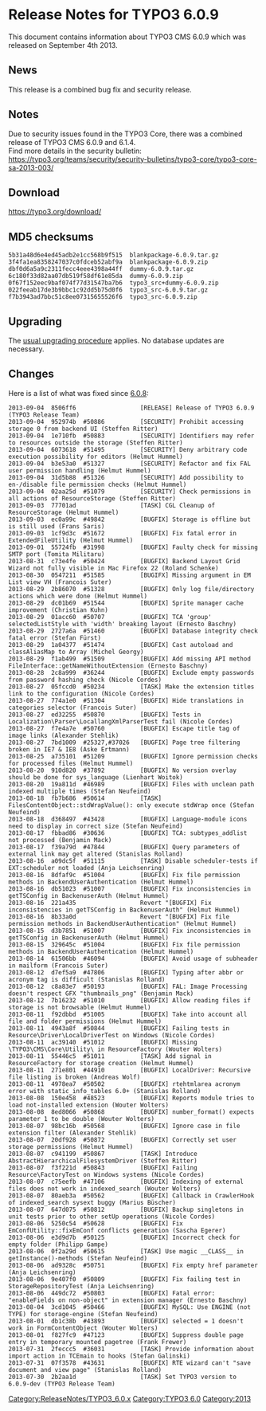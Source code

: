 Release Notes for TYPO3 6.0.9
=============================

This document contains information about TYPO3 CMS 6.0.9 which was
released on September 4th 2013.

News
----

This release is a combined bug fix and security release.

Notes
-----

Due to security issues found in the TYPO3 Core, there was a combined
release of TYPO3 CMS 6.0.9 and 6.1.4.\
Find more details in the security bulletin:
<https://typo3.org/teams/security/security-bulletins/typo3-core/typo3-core-sa-2013-003/>

Download
--------

<https://typo3.org/download/>

MD5 checksums
-------------

    5b31a48d6e4ed45adb2e1cc568b9f515  blankpackage-6.0.9.tar.gz
    3f4fa1ea8358247037c0fdceb52abf9a  blankpackage-6.0.9.zip
    dbf0d6a5a9c2311fecc4eee4398a44ff  dummy-6.0.9.tar.gz
    6c180f33d82aa07db519f58df61e85da  dummy-6.0.9.zip
    0f67f152eec9baf074f77d31547ba7b6  typo3_src+dummy-6.0.9.zip
    022feeab17de3b9bbc1c92dd5b75d0f6  typo3_src-6.0.9.tar.gz
    f7b3943ad7bbc51c8ee07315655526f6  typo3_src-6.0.9.zip

Upgrading
---------

The [usual upgrading
procedure](https://docs.typo3.org/typo3cms/InstallationGuide/) applies.
No database updates are necessary.

Changes
-------

Here is a list of what was fixed since [6.0.8](TYPO3_6.0.8 "wikilink"):

    2013-09-04  8506ff6                  [RELEASE] Release of TYPO3 6.0.9 (TYPO3 Release Team)
    2013-09-04  952974b  #50886          [SECURITY] Prohibit accessing storage 0 from backend UI (Steffen Ritter)
    2013-09-04  1e710fb  #50883          [SECURITY] Identifiers may refer to resources outside the storage (Steffen Ritter)
    2013-09-04  6073618  #51495          [SECURITY] Deny arbitrary code execution possibility for editors (Helmut Hummel)
    2013-09-04  b3e53a0  #51327          [SECURITY] Refactor and fix FAL user permission handling (Helmut Hummel)
    2013-09-04  31d5b88  #51326          [SECURITY] Add possibility to en-/disable file permission checks (Helmut Hummel)
    2013-09-04  02aa25d  #51079          [SECURITY] Check permissions in all actions of ResourceStorage (Steffen Ritter)
    2013-09-03  77701ad                  [TASK] CGL Cleanup of ResourceStorage (Helmut Hummel)
    2013-09-03  ec0a99c  #49842          [BUGFIX] Storage is offline but is still used (Frans Saris)
    2013-09-03  1cf9d3c  #51672          [BUGFIX] Fix fatal error in ExtendedFileUtility (Helmut Hummel)
    2013-09-01  55724fb  #31998          [BUGFIX] Faulty check for missing SMTP port (Tomita Militaru)
    2013-08-31  c73e4fe  #50424          [BUGFIX] Backend Layout Grid Wizard not fully visible in Mac Firefox 22 (Roland Schenke)
    2013-08-30  0547211  #51585          [BUGIFX] Missing argument in EM List view VH (Francois Suter)
    2013-08-29  2b86070  #51328          [BUGFIX] Only log file/directory actions which were done (Helmut Hummel)
    2013-08-29  dc01b69  #51544          [BUGFIX] Sprite manager cache improvement (Christian Kuhn)
    2013-08-29  01acc60  #50707          [BUGFIX] TCA 'group' selectedListStyle with 'width' breaking layout (Ernesto Baschny)
    2013-08-29  2727a6a  #51460          [BUGFIX] Database integrity check fatal error (Stefan Fürst)
    2013-08-29  1a04377  #51474          [BUGFIX] Cast autoload and classAliasMap to Array (Michel Georgy)
    2013-08-29  f1ab499  #51509          [BUGFIX] Add missing API method FileInterface::getNameWithoutExtension (Ernesto Baschny)
    2013-08-28  2c8a999  #36244          [BUGFIX] Exclude empty passwords from password hashing check (Nicole Cordes)
    2013-08-27  05fccd0  #50234          [TASK] Make the extension titles link to the configuration (Nicole Cordes)
    2013-08-27  774a1e0  #51304          [BUGFIX] Hide translations in categories selector (Francois Suter)
    2013-08-27  ed32255  #50870          [BUGFIX] Tests in Localization\Parser\LocallangXmlParserTest fail (Nicole Cordes)
    2013-08-27  f7e4a7e  #50760          [BUGFIX] Escape title tag of image links (Alexander Stehlik)
    2013-08-27  7bd1009  #25327,#37026   [BUGFIX] Page tree filtering broken in IE7 & IE8 (Aske Ertmann)
    2013-08-25  a735101  #51209          [BUGFIX] Ignore permission checks for processed files (Helmut Hummel)
    2013-08-20  910d820  #37892          [BUGFIX] No version overlay should be done for sys_language (Lienhart Woitok)
    2013-08-20  19a811d  #46989          [BUGFIX] Files with unclean path indexed multiple times (Stefan Neufeind)
    2013-08-18  fb7b686  #50614          [TASK] FilesContentObject::stdWrapValue(): only execute stdWrap once (Stefan Neufeind)
    2013-08-18  d368497  #43428          [BUGFIX] Language-module icons need to display in correct size (Stefan Neufeind)
    2013-08-17  fbbad86  #30636          [BUGFIX] TCA: subtypes_addlist not processed (Benjamin Mack)
    2013-08-17  f39a79d  #47844          [BUGFIX] Query parameters of external link may get altered (Stanislas Rolland)
    2013-08-16  a09dc5f  #51115          [TASK] Disable scheduler-tests if EXT:scheduler not loaded (Anja Leichsenring)
    2013-08-16  8dfaf9c  #51004          [BUGFIX] Fix file permission methods in BackendUserAuthentication (Helmut Hummel)
    2013-08-16  db51023  #51007          [BUGFIX] Fix inconsistencies in getTSConfig in BackenuserAuth (Helmut Hummel)
    2013-08-16  221a435                  Revert "[BUGFIX] Fix inconsistencies in getTSConfig in BackenuserAuth" (Helmut Hummel)
    2013-08-16  8b33a0d                  Revert "[BUGFIX] Fix file permission methods in BackendUserAuthentication" (Helmut Hummel)
    2013-08-15  d3b7851  #51007          [BUGFIX] Fix inconsistencies in getTSConfig in BackenuserAuth (Helmut Hummel)
    2013-08-15  329645c  #51004          [BUGFIX] Fix file permission methods in BackendUserAuthentication (Helmut Hummel)
    2013-08-14  61506bb  #46094          [BUGFIX] Avoid usage of subheader in mailform (Francois Suter)
    2013-08-12  d7ef5a9  #47806          [BUGFIX] Typing after abbr or acronym tag is difficult (Stanislas Rolland)
    2013-08-12  c8a83e7  #50193          [BUGFIX] FAL: Image Processing doesn't respect GFX "thumbnails_png" (Benjamin Mack)
    2013-08-12  7b16232  #51010          [BUGFIX] Allow reading files if storage is not browsable (Helmut Hummel)
    2013-08-11  f92dbbd  #51005          [BUGFIX] Take into account all file and folder permissions (Helmut Hummel)
    2013-08-11  4943a8f  #50844          [BUGFIX] Failing tests in Resource\Driver\LocalDriverTest on Windows (Nicole Cordes)
    2013-08-11  ac39140  #51012          [BUGFIX] Missing \TYPO3\CMS\Core\Utility\ in ResourceFactory (Wouter Wolters)
    2013-08-11  55446c5  #51011          [TASK] Add signal in ResourceFactory for storage creation (Helmut Hummel)
    2013-08-11  271e801  #44910          [BUGFIX] LocalDriver: Recursive file listing is broken (Andreas Wolf)
    2013-08-11  4978ea7  #50502          [BUGFIX] rtehtmlarea acronym error with static_info_tables 6.0+ (Stanislas Rolland)
    2013-08-08  150e458  #48523          [BUGFIX] Reports module tries to load not-installed extension (Wouter Wolters)
    2013-08-08  8ed8066  #50868          [BUGFIX] number_format() expects parameter 1 to be double (Wouter Wolters)
    2013-08-07  98bc16b  #50568          [BUGFIX] Ignore case in file extension filter (Alexander Stehlik)
    2013-08-07  20df928  #50872          [BUGFIX] Correctly set user storage permissions (Helmut Hummel)
    2013-08-07  c941199  #50867          [TASK] Introduce AbstractHierarchicalFilesystemDriver (Steffen Ritter)
    2013-08-07  f3f221d  #50843          [BUGFIX] Failing Resource\FactoryTest on Windows systems (Nicole Cordes)
    2013-08-07  c75eefb  #47106          [BUGFIX] Indexing of external files does not work in indexed_search (Wouter Wolters)
    2013-08-07  80aeb3a  #50562          [BUGFIX] Callback in CrawlerHook of indexed_search sysext buggy (Marius Büscher)
    2013-08-07  647d075  #50812          [BUGFIX] Backup singletons in unit tests prior to other setUp operations (Nicole Cordes)
    2013-08-06  5250c54  #50628          [BUGFIX] Fix EmConfUtility::fixEmConf conflicts generation (Sascha Egerer)
    2013-08-06  e3d9d7b  #50125          [BUGFIX] Incorrect check for empty folder (Philipp Gampe)
    2013-08-06  0f2a29d  #50615          [TASK] Use magic __CLASS__ in getInstance()-methods (Stefan Neufeind)
    2013-08-06  ad9328c  #50751          [BUGFIX] Fix empty href parameter (Anja Leichsenring)
    2013-08-06  9e407f0  #50809          [BUGFIX] Fix failing test in StorageRepositoryTest (Anja Leichsenring)
    2013-08-06  449dc72  #50803          [BUGFIX] Fatal error: "enableFields on non-object" in extension manager (Ernesto Baschny)
    2013-08-04  3cd1045  #50466          [BUGFIX] MySQL: Use ENGINE (not TYPE) for storage-engine (Stefan Neufeind)
    2013-08-01  db1c38b  #43893          [BUGFIX] selected = 1 doesn't work in FormContentObject (Wouter Wolters)
    2013-08-01  f827fc9  #47123          [BUGFIX] Suppress double page entry in temporary mounted pagetree (Frank Frewer)
    2013-07-31  2feccc5  #36031          [TASK] Provide information about import action in TCEmain to hooks (Stefan Galinski)
    2013-07-31  07f3578  #43631          [BUGFIX] RTE wizard can't "save document and view page" (Stanislas Rolland)
    2013-07-30  2b2aa1d                  [TASK] Set TYPO3 version to 6.0.9-dev (TYPO3 Release Team)

<Category:ReleaseNotes/TYPO3_6.0.x> [Category:TYPO3
6.0](Category:TYPO3_6.0 "wikilink") <Category:2013>
